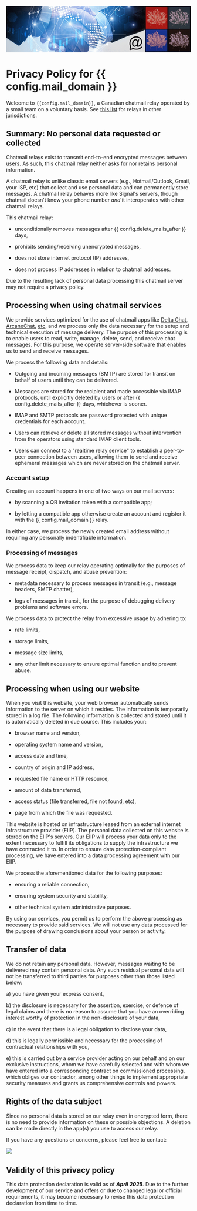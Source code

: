 
<img class="banner" src="collage-top.png"/>

# Privacy Policy for {{ config.mail_domain }} 

Welcome to `{{config.mail_domain}}`, a Canadian chatmail relay operated by a small team on a voluntary basis. See [this list](https://chatmail.at/relays) for relays in other jurisdictions.


## Summary: No personal data requested or collected 

Chatmail relays exist to transmit end-to-end encrypted messages between users. As such, this chatmail relay neither asks for nor retains personal information. 

A chatmail relay is unlike classic email servers (e.g., Hotmail/Outlook, Gmail, your ISP, etc) that collect and use personal data and can permanently store messages. A chatmail relay behaves more like Signal's servers, though chatmail doesn't know your phone number *and* it interoperates with other chatmail relays.

This chatmail relay: 

- unconditionally removes messages after {{ config.delete_mails_after }} days,

- prohibits sending/receiving unencrypted messages,

- does not store internet protocol (IP) addresses, 

- does not process IP addresses in relation to chatmail addresses.

Due to the resulting lack of personal data processing this chatmail server may not require a privacy policy.

## Processing when using chatmail services

We provide services optimized for the use of chatmail apps like [Delta Chat](https://delta.chat), [ArcaneChat](https://arcanechat.me), [etc](https://chatmail.at/clients), and we process only the data necessary for the setup and technical execution of message delivery. The purpose of this processing is to enable users to read, write, manage, delete, send, and receive chat messages. For this purpose, we operate server-side software that enables us to send and receive messages.

We process the following data and details:

- Outgoing and incoming messages (SMTP) are stored for transit on behalf of users until they can be delivered.

- Messages are stored for the recipient and made accessible via IMAP protocols, until explicitly deleted by users or after {{ config.delete_mails_after }} days, whichever is sooner.

- IMAP and SMTP protocols are password protected with unique credentials for each account.

- Users can retrieve or delete all stored messages without intervention from the operators using standard IMAP client tools.

- Users can connect to a "realtime relay service" to establish a peer-to-peer connection between users, allowing them to send and receive ephemeral messages which are never stored on the chatmail server.


### Account setup

Creating an account happens in one of two ways on our mail servers: 

- by scanning a QR invitation token with a compatible app;

- by letting a compatible app otherwise create an account and register it with the {{ config.mail_domain }} relay. 

In either case, we process the newly created email address without requiring any personally indentifiable information.

### Processing of messages

We process data to keep our relay operating optimally for the purposes of message receipt, dispatch, and abuse prevention:

- metadata necessary to process messages in transit (e.g., message headers, SMTP chatter),

- logs of messages in transit, for the purpose of debugging delivery problems and software errors.

We process data to protect the relay from excessive usage by adhering to:

- rate limits,

- storage limits,

- message size limits,

- any other limit necessary to ensure optimal function and to prevent abuse.

## Processing when using our website

When you visit this website, your web browser automatically sends information to the server on which it resides. The information is temporarily stored in a log file. The following information is collected and stored until it is automatically deleted in due course. This includes your:

- browser name and version,

- operating system name and version,

- access date and time,

- country of origin and IP address,

- requested file name or HTTP resource,

- amount of data transferred,

- access status (file transferred, file not found, etc),

- page from which the file was requested.

This website is hosted on infrastructure leased from an external internet infrastructure provider (EIIP). The personal data collected on this website is stored on the EIIP's servers. Our EIIP will process your data only to the extent necessary to fulfill its obligations to supply the infrastructure we have contracted it to. In order to ensure data protection-compliant processing, we have entered into a data processing agreement with our EIIP.

We process the aforementioned data for the following purposes:

- ensuring a reliable connection,

- ensuring system security and stability,

- other technical system administrative purposes.

By using our services, you permit us to perform the above processing as necessary to provide said services. We will not use any data processed for the purpose of drawing conclusions about your person or activity.


## Transfer of data

We do not retain any personal data. However, messages waiting to be delivered may contain personal data. Any such residual personal data will not be transferred to third parties for purposes other than those listed below:

a) you have given your express consent,

b) the disclosure is necessary for the assertion, exercise, or defence of legal claims and there is no reason to assume that you have an overriding interest worthy of protection in the non-disclosure of your data,

c) in the event that there is a legal obligation to disclose your data,

d) this is legally permissible and necessary for the processing of contractual relationships with you,

e) this is carried out by a service provider acting on our behalf and on our exclusive instructions, whom we have carefully selected and with whom we have entered into a corresponding contract on commissioned processing, which obliges our contractor, among other things to implement appropriate security measures and grants us comprehensive controls and powers.

## Rights of the data subject

Since no personal data is stored on our relay even in encrypted form, there is no need to provide information on these or possible objections. A deletion can be made directly in the app(s) you use to access our relay.

If you have any questions or concerns, please feel free to contact:

<a href="https://i.delta.chat/#0731BCC354B5982539B9EF3F7CCC3243F69EC865&a=6ajv3n8hy%40chtml.ca&n=chtml.ca%20custodian&i=4oQWjxE747gxA3TgxqaJkcuo&s=C0yzf6RHc1oeDhkOWskyNkGl"><img width=300 style="float: none;" src="qr-chat-with-{{config.mail_domain}}.png" /></a>

## Validity of this privacy policy 

This data protection declaration is valid as of ***April 2025***. Due to the further development of our service and offers or due to changed legal or official requirements, it may become necessary to revise this data protection declaration from time to time.